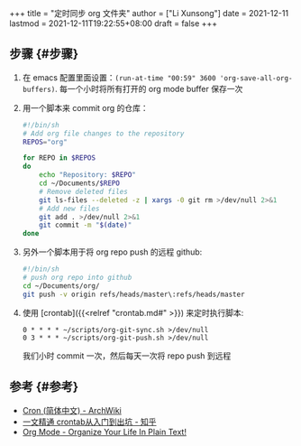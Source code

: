 +++
title = "定时同步 org 文件夹"
author = ["Li Xunsong"]
date = 2021-12-11
lastmod = 2021-12-11T19:22:55+08:00
draft = false
+++

## 步骤 {#步骤}

1.  在 emacs 配置里面设置：`(run-at-time "00:59" 3600 'org-save-all-org-buffers)`. 每一个小时将所有打开的 org mode buffer 保存一次
2.  用一个脚本来 commit org 的仓库：

    ```sh
    #!/bin/sh
    # Add org file changes to the repository
    REPOS="org"

    for REPO in $REPOS
    do
        echo "Repository: $REPO"
        cd ~/Documents/$REPO
        # Remove deleted files
        git ls-files --deleted -z | xargs -0 git rm >/dev/null 2>&1
        # Add new files
        git add . >/dev/null 2>&1
        git commit -m "$(date)"
    done
    ```

3.  另外一个脚本用于将 org repo push 的远程 github:

    ```sh
    #!/bin/sh
    # push org repo into github
    cd ~/Documents/org/
    git push -v origin refs/heads/master\:refs/heads/master
    ```

4.  使用 [crontab]({{<relref "crontab.md#" >}}) 来定时执行脚本:

    ```text
    0 * * * * ~/scripts/org-git-sync.sh >/dev/null
    0 3 * * * ~/scripts/org-git-push.sh >/dev/null
    ```

    我们小时 commit 一次，然后每天一次将 repo push 到远程


## 参考 {#参考}

-   [Cron (简体中文) - ArchWiki](https://wiki.archlinux.org/title/Cron%5F(%E7%AE%80%E4%BD%93%E4%B8%AD%E6%96%87))
-   [一文精通 crontab从入门到出坑 - 知乎](https://zhuanlan.zhihu.com/p/58719487)
-   [Org Mode - Organize Your Life In Plain Text!](http://doc.norang.ca/org-mode.html#GitSync)